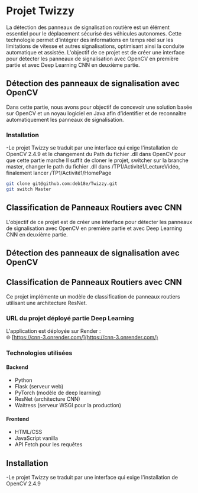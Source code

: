 # Projet Twizzy
La détection des panneaux de signalisation routière est un élément essentiel pour le déplacement sécurisé des véhicules autonomes. Cette technologie permet d’intégrer des informations en temps réel sur les limitations de vitesse et autres signalisations, optimisant ainsi la conduite automatique et assistée.
L'objectif de ce projet est de créer une interface pour détecter les panneaux de signalisation avec OpenCV en première partie et avec Deep Learning CNN en deuxième partie.

## Détection des panneaux de signalisation avec OpenCV
Dans cette partie, nous avons pour objectif de concevoir une solution basée sur OpenCV et un noyau logiciel en Java afin d’identifier et de reconnaître automatiquement les panneaux de signalisation.

### Installation
-Le projet Twizzy se traduit par une interface qui exige l'installation de OpenCV 2.4.9 et le changement du Path du fichier .dll dans OpenCV pour que cette partie marche
Il suffit de cloner le projet, switcher sur la branche master, changer le path du fichier .dll dans /TP1/Activité1/LectureVidéo, finalement lancer /TP1/Activité1/HomePage

  ```bash
  git clone git@github.com:deb18e/Twizzy.git
  git switch Master
  ```

## Classification de Panneaux Routiers avec CNN
L'objectif de ce projet est de créer une interface pour détecter les panneaux de signalisation avec OpenCV en première partie et avec Deep Learning CNN en deuxième partie.


## Détection des panneaux de signalisation avec OpenCV


## Classification de Panneaux Routiers avec CNN

Ce projet implémente un modèle de classification de panneaux routiers utilisant une architecture ResNet.

### URL du projet déployé partie Deep Learning

L'application est déployée sur Render :  
🌐 [https://cnn-3.onrender.com/](https://cnn-3.onrender.com/)

### Technologies utilisées

#### Backend

- Python
- Flask (serveur web)
- PyTorch (modèle de deep learning)
- ResNet (architecture CNN)
- Waitress (serveur WSGI pour la production)

#### Frontend

- HTML/CSS
- JavaScript vanilla
- API Fetch pour les requêtes

## Installation

-Le projet Twizzy se traduit par une interface qui exige l'installation de OpenCV 2.4.9

